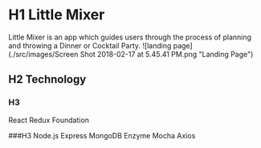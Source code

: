 # H1 Little Mixer

Little Mixer is an app which guides users through the process of planning and throwing a Dinner or Cocktail Party. 
![landing page](./src/images/Screen Shot 2018-02-17 at 5.45.41 PM.png "Landing Page")
## H2 Technology 
### H3
React
Redux
Foundation

###H3
Node.js 
Express
MongoDB
Enzyme 
Mocha
Axios

